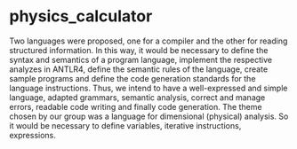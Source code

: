 # physics_calculator
Two languages were proposed, one for a compiler and the other for reading structured information. In this way, it would be necessary to define the syntax and semantics of a program language, implement the respective analyzes in ANTLR4, define the semantic rules of the language, create sample programs and define the code generation standards for the language instructions. Thus, we intend to have a well-expressed and simple language, adapted grammars, semantic analysis, correct and manage errors, readable code writing and finally code generation. The theme chosen by our group was a language for dimensional (physical) analysis. So it would be necessary to define variables, iterative instructions, expressions.
